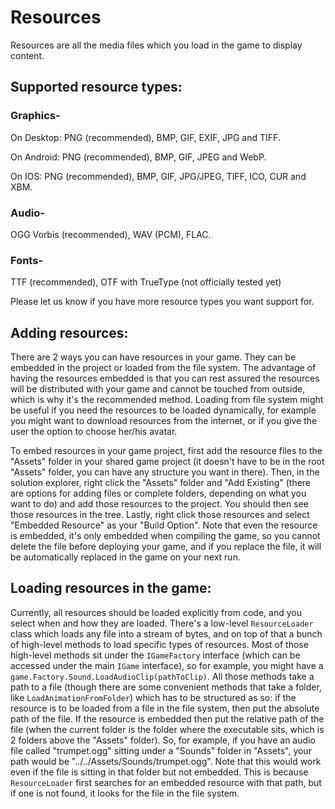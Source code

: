 # Resources

Resources are all the media files which you load in the game to display content.

## Supported resource types:

### Graphics- 

On Desktop: PNG (recommended), BMP, GIF, EXIF, JPG and TIFF.

On Android: PNG (recommended), BMP, GIF, JPEG and WebP. 

On IOS: PNG (recommended), BMP, GIF, JPG/JPEG, TIFF, ICO, CUR and XBM.

### Audio- 

OGG Vorbis (recommended), WAV (PCM), FLAC.

### Fonts-

TTF (recommended), OTF with TrueType (not officially tested yet)

Please let us know if you have more resource types you want support for.

## Adding resources:

There are 2 ways you can have resources in your game. They can be embedded in the project or loaded from the file system. The advantage of having the resources embedded is that you can rest assured the resources will be distributed with your game and cannot be touched from outside, which is why it's the recommended method. Loading from file system might be useful if you need the resources to be loaded dynamically, for example you might want to download resources from the internet, or if you give the user the option to choose her/his avatar.

To embed resources in your game project, first add the resource files to the "Assets" folder in your shared game project (it doesn't have to be in the root "Assets" folder, you can have any structure you want in there). Then, in the solution explorer, right click the "Assets" folder and "Add Existing" (there are options for adding files or complete folders, depending on what you want to do) and add those resources to the project. You should then see those resources in the tree. Lastly, right click those resources and select "Embedded Resource" as your "Build Option".
Note that even the resource is embedded, it's only embedded when compiling the game, so you cannot delete the file before deploying your game, and if you replace the file, it will be automatically replaced in the game on your next run.

## Loading resources in the game:

Currently, all resources should be loaded explicitly from code, and you select when and how they are loaded. There's a low-level `ResourceLoader` class which loads any file into a stream of bytes, and on top of that a bunch of high-level methods to load specific types of resources. Most of those high-level methods sit under the `IGameFactory` interface (which can be accessed under the main `IGame` interface), so for example, you might have a `game.Factory.Sound.LoadAudioClip(pathToClip)`. 
All those methods take a path to a file (though there are some convenient methods that take a folder, like `LoadAnimationFromFolder`) which has to be structured as so: if the resource is to be loaded from a file in the file system, then put the absolute path of the file. If the resource is embedded then put the relative path of the file (when the current folder is the folder where the executable sits, which is 2 folders above the "Assets" folder). So, for example, if you have an audio file called "trumpet.ogg" sitting under a "Sounds" folder in "Assets", your path would be "../../Assets/Sounds/trumpet.ogg". Note that this would work even if the file is sitting in that folder but not embedded. This is because `ResourceLoader` first searches for an embedded resource with that path, but if one is not found, it looks for the file in the file system.


